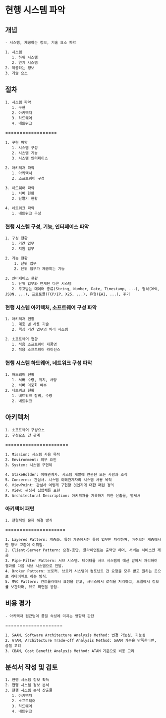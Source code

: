 # 현행 시스템 파악

## 개념

    - 시스템, 제공하는 정보, 기술 요소 파악

    1. 시스템
       1. 하위 시스템
       2. 연계 시스템
    2. 제공하는 정보
    3. 기술 요소

## 절차

    1. 시스템 파악
       1. 구현
       2. 아키텍처
       3. 하드웨어
       4. 네트워크

==================

    1. 구현 파악
       1. 시스템 구성
       2. 시스템 기능
       3. 시스템 인터페이스

    2. 아키텍처 파악
       1. 아키텍처
       2. 소프트웨어 구성

    3. 하드웨어 파악
       1. 서버 현황
       2. 단말기 현황

    4. 네트워크 파악
       1. 네트워크 구성

### 현행 시스템 구성, 기능, 인터페이스 파악

    1. 구성 현황
       1. 기간 업무
       2. 지원 업무

    2. 기능 현황
        1. 단위 업무
        2. 단위 업무가 제공히는 기능

    3. 인터페이스 현황
       1. 단위 업무와 연계된 다른 시스템
       2. 주고받는 데이터 종류(String, Number, Date, Timestamp, ...), 형식(XML, JSON, ...), 프로토콜(TCP/IP, X25, ...), 유형(EAI, ...), 주기

### 현행 시스템 아키텍처, 소프트웨어 구성 파악

    1. 아키텍처 현황
       1. 계층 별 사용 기술
       2. 핵심 기간 업무의 처리 시스템

    2. 소프트웨어 현황
       1. 적용 소프트웨어 제품명
       2. 적용 소프트웨어 라이선스

### 현행 시스템 하드웨어, 네트워크 구성 파악

    1. 하드웨어 현황
       1. 서버 수량, 위치, 사양
       2. 서버 이중화 여부
    2. 네트워크 현황
       1. 네트워크 장비, 수량
       2. 네트워크 

## 아키텍처

    1. 소프트웨어 구성요소
    2. 구성요소 간 관계

======================

    1. Mission: 시스템 사용 목적
    2. Environment: 외부 요인
    3. System: 시스템 구현체

    4. StakeHolder: 이해관계자. 시스템 개발에 연관된 모든 사람과 조직
    5. Concerns: 관심사. 시스템 이해관계자의 시스템 사용 목적
    6. ViewPoint: 관심사 어떻게 구현할 것인지에 대한 패턴 정의
    7. View: 관심사 집합체를 표현
    8. Architectural Description: 아키텍처를 기록하기 위한 산출물, 명세서

### 아키텍처 패턴

    1. 전형적인 문제 해결 방식

=====================

    1. Layered Pattern: 계층화. 특정 계층에서는 특정 업무만 처리하며, 마주보는 계층에서만 정보 교환이 이뤄짐.
    2. Client-Server Pattern: 요청-응답. 클라이언트는 출력만 하며, 서버는 서비스만 제공
    3. Pipe-Filter Pattern: 서브 시스템. 데이터를 서브 시스템이 대신 받아서 처리하여 결과를 다음 서브 시스템으로 전달.
    4. Broker Pattern: 브로커. 브로커 시스템이 컴포넌트 간 요청을 모두 받고 원하는 곳으로 리다이렉트 하는 방식.
    5. MVC Pattern: 컨트롤러에서 요청을 받고, 서비스에서 로직을 처리하고, 모델에서 정보를 보관하며, 뷰로 화면을 응답.

## 비용 평가

    - 아키텍처 접근법이 품질 속성에 미치는 영향력 판단

====================

    1. SAAM, Software Architecture Analysis Method: 변경 가능성, 기능성
    2. ATAM, Architecture Trade-off Analysis Method: SAAM 기준을 만족한다면, 품질 고려
    3. CBAM, Cost Benefit Analysis Method: ATAM 기준으로 비용 고려

## 분석서 작성 및 검토

    1. 현행 시스템 정보 획득
    2. 현행 시스템 정보 분석
    3. 현행 시스템 분석 산출물
       1. 아키텍처
       2. 소프트웨어
       3. 하드웨어
       4. 네트워크